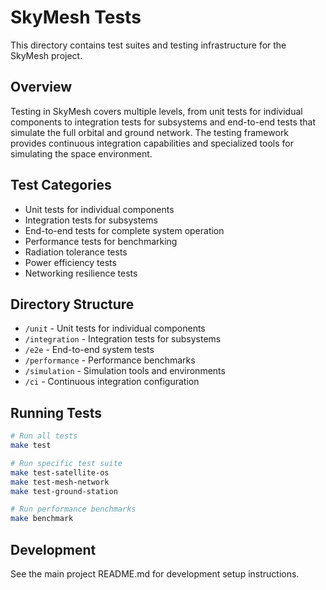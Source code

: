 # SkyMesh Tests

This directory contains test suites and testing infrastructure for the SkyMesh project.

## Overview

Testing in SkyMesh covers multiple levels, from unit tests for individual components to integration tests for subsystems and end-to-end tests that simulate the full orbital and ground network. The testing framework provides continuous integration capabilities and specialized tools for simulating the space environment.

## Test Categories

- Unit tests for individual components
- Integration tests for subsystems
- End-to-end tests for complete system operation
- Performance tests for benchmarking
- Radiation tolerance tests
- Power efficiency tests
- Networking resilience tests

## Directory Structure

- `/unit` - Unit tests for individual components
- `/integration` - Integration tests for subsystems
- `/e2e` - End-to-end system tests
- `/performance` - Performance benchmarks
- `/simulation` - Simulation tools and environments
- `/ci` - Continuous integration configuration

## Running Tests

```bash
# Run all tests
make test

# Run specific test suite
make test-satellite-os
make test-mesh-network
make test-ground-station

# Run performance benchmarks
make benchmark
```

## Development

See the main project README.md for development setup instructions.

